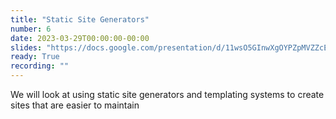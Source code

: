 ```yaml
---
title: "Static Site Generators"
number: 6
date: 2023-03-29T00:00:00-00:00
slides: "https://docs.google.com/presentation/d/11wsO5GInwXgOYPZpMVZZcEoyw6hejeBGTJDzuDC6uys/edit?usp=sharing"
ready: True
recording: ""
---
```


We will look at using static site generators and templating systems to create sites that are easier to maintain